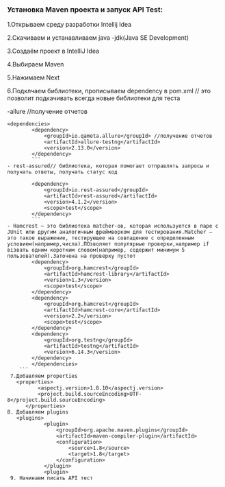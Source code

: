 ### Установка Maven проекта и запуск API Test:
  
1.Открываем среду разработки Intellij Idea

2.Скачиваем и устанавливаем java -jdk(Java SE Development)

3.Создаём проект в IntelliJ Idea

4.Выбираем Maven

5.Нажимаем Next

6.Подклчаем библиотеки, прописываем dependency в pom.xml // это позволит подкачивать всегда новые библиотеки для теста

-allure //получение отчетов
```
<dependencies>
        <dependency>
            <groupId>io.qameta.allure</groupId> //получение отчетов
            <artifactId>allure-testng</artifactId>
            <version>2.13.0</version>
        </dependency>
        ```
- rest-assured// библиотека, которая помогает отправлять запросы и получать ответы, получать статус код
 
        <dependency>
            <groupId>io.rest-assured</groupId>
            <artifactId>rest-assured</artifactId>
            <version>4.1.2</version>
            <scope>test</scope>
        </dependency>
        ```
- Hamcrest – это библиотека matcher-ов, которая используется в паре с JUnit или другим аналогичным фреймворком для тестирования.Matcher – это такое выражение, тестирующее на совпадение с определенным условием(например,числа).ПОзволяет популярные проверки,например if візвать одним коротким словом(например, содержит минимум 5 пользователей).Заточена на проверку пустот      
        <dependency>
            <groupId>org.hamcrest</groupId>
            <artifactId>hamcrest-library</artifactId>
            <version>1.3</version>
            <scope>test</scope>
        </dependency>
        <dependency>
            <groupId>org.hamcrest</groupId>
            <artifactId>hamcrest-core</artifactId>
            <version>2.2</version>
            <scope>test</scope>
        </dependency>
        <dependency>
            <groupId>org.testng</groupId>
            <artifactId>testng</artifactId>
            <version>6.14.3</version>
        </dependency>
        </dependencies>
    ```
 7.Добавляем properties
   <properties>
          <aspectj.version>1.8.10</aspectj.version>
          <project.build.sourceEncoding>UTF-8</project.build.sourceEncoding>
      </properties>
8. Добавляем plugins
   <plugins>
            <plugin>
                <groupId>org.apache.maven.plugins</groupId>
                <artifactId>maven-compiler-plugin</artifactId>
                <configuration>
                    <source>1.8</source>
                    <target>1.8</target>
                </configuration>
            </plugin>
            <plugin>
 9. Начинаем писать API тест                 
    